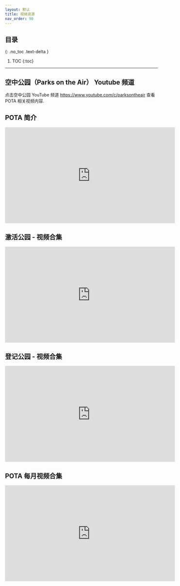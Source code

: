 ```yaml
---
layout: 默认
title: 视频资源
nav_order: 90
---
```


## 目录
{: .no_toc .text-delta }

1. TOC
{:toc}

---

## 空中公园（Parks on the Air） Youtube 频道
点击空中公园 YouTube 频道 https://www.youtube.com/c/parksontheair 查看 POTA 相关视频内容.

## POTA 简介
<iframe width="560" height="315" src="https://www.youtube.com/embed/odegfaGczAc" title="YouTube 视频播放器" frameborder="0" allow="accelerometer; autoplay; clipboard-write; encrypted-media; gyroscope; picture-in-picture" allowfullscreen></iframe>

## 激活公园 - 视频合集
<iframe width="560" height="315" src="https://www.youtube.com/embed/videoseries?list=PLmqALGHM5_dIWuRSI3IfjgR6DyA5ijtWb" title="YouTube 视频播放器" frameborder="0" allow="accelerometer; autoplay; clipboard-write; encrypted-media; gyroscope; picture-in-picture" allowfullscreen></iframe>

## 登记公园 - 视频合集
<iframe width="560" height="315" src="https://www.youtube.com/embed/videoseries?list=PLmqALGHM5_dKyKLdN0tL2fEVT0eM1iit4" title="YouTube 视频播放器" frameborder="0" allow="accelerometer; autoplay; clipboard-write; encrypted-media; gyroscope; picture-in-picture" allowfullscreen></iframe>

## POTA 每月视频合集
<iframe width="560" height="315" src="https://www.youtube.com/embed/videoseries?list=PLmqALGHM5_dKq1pFQFrjCKOhsckqGpz5w" title="YouTube 视频播放器" frameborder="0" allow="accelerometer; autoplay; clipboard-write; encrypted-media; gyroscope; picture-in-picture" allowfullscreen></iframe>